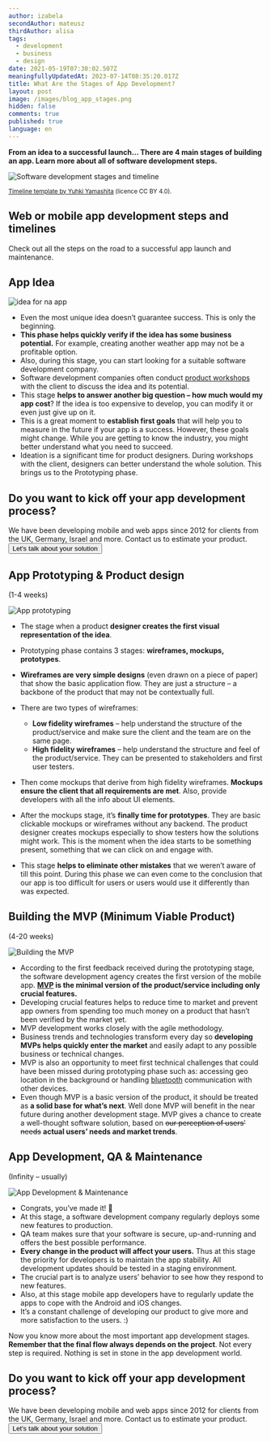 ```yaml
---
author: izabela
secondAuthor: mateusz
thirdAuthor: alisa
tags:
  - development
  - business
  - design
date: 2021-05-19T07:30:02.507Z
meaningfullyUpdatedAt: 2023-07-14T08:35:20.017Z
title: What Are the Stages of App Development?
layout: post
image: /images/blog_app_stages.png
hidden: false
comments: true
published: true
language: en
---
```

**From an idea to a successful launch… There are 4 main stages of building an app. Learn more about all of software development steps.**

<div class="image"><img src="/images/timeline_app_development_stages.png" alt="Software development stages and timeline" title="Timeline template by Yuhki Yamashita (licence CC BY 4.0)."  /> </div>

<sub> [Timeline template by Yuhki Yamashita](https://www.figma.com/community/file/767777586184800315) (licence CC BY 4.0). </sub>

## Web or mobile app development steps and timelines

Check out all the steps on the road to a successful app launch and maintenance.

## App Idea

![idea for na app](/images/1_idea.png)

* Even the most unique idea doesn’t guarantee success. This is only the beginning.
* **This phase helps quickly verify if the idea has some business potential.** For example, creating another weather app may not be a profitable option.
* Also, during this stage, you can start looking for a suitable software development company.
* Software development companies often conduct [product workshops](/our-areas/product-workshops/) with the client to discuss the idea and its potential.
* This stage **helps to answer another big question – how much would my app cost**? If the idea is too expensive to develop, you can modify it or even just give up on it.
* This is a great moment to **establish first goals** that will help you to measure in the future if your app is a success. However, these goals might change. While you are getting to know the industry, you might better understand what you need to succeed.
* Ideation is a significant time for product designers. During workshops with the client, designers can better understand the whole solution. This brings us to the Prototyping phase.

<div class='block-button'><h2>Do you want to kick off your app development process?</h2><div>We have been developing mobile and web apps since 2012 for clients from the UK, Germany, Israel and more. Contact us to estimate your product.</div><a href="/start-project"><button>Let's talk about your solution</button></a></div>

## App Prototyping & Product design

(1-4 weeks)

![App prototyping](/images/2_app_prototyping.png)

* The stage when a product **designer creates the first visual representation of the idea**.
* Prototyping phase contains 3 stages: **wireframes, mockups, prototypes**. 
* **Wireframes are very simple designs** (even drawn on a piece of paper) that show the basic application flow. They are just a structure – a backbone of the product that may not be contextually full.
* There are two types of wireframes:

  * **Low fidelity wireframes** – help understand the structure of the product/service and make sure the client and the team are on the same page.
  * **High fidelity wireframes** – help understand the structure and feel of the product/service. They can be presented to stakeholders and first user testers.  
* Then come mockups that derive from high fidelity wireframes. **Mockups ensure the client that all requirements are met**. Also, provide developers with all the info about UI elements.
* After the mockups stage, it’s **finally time for prototypes**. They are basic clickable mockups or wireframes without any backend. The product designer creates mockups especially to show testers how the solutions might work. This is the moment when the idea starts to be something present, something that we can click on and engage with.
* This stage **helps to eliminate other mistakes** that we weren’t aware of till this point. During this phase we can even come to the conclusion that our app is too difficult for users or users would use it differently than was expected.

## Building the MVP (Minimum Viable Product)

(4-20 weeks)

![Building the MVP](/images/3_mvp.png)

* According to the first feedback received during the prototyping stage, the software development agency creates the first version of the mobile app. **[MVP](/our-areas/mvp-development) is the minimal version of the product/service including only crucial features.**
* Developing crucial features helps to reduce time to market and prevent app owners from spending too much money on a product that hasn’t been verified by the market yet. 
* MVP development works closely with the agile methodology.
* Business trends and technologies transform every day so **developing MVPs helps quickly enter the market** and easily adapt to any possible business or technical changes. 
* MVP is also an opportunity to meet first technical challenges that could have been missed during prototyping phase such as: accessing geo location in the background or handling [bluetooth](/our-areas/bluetooth-development) communication with other devices.
* Even though MVP is a basic version of the product, it should be treated as **a solid base for what’s next**. Well done MVP will benefit in the near future during another development stage. MVP gives a chance to create a well-thought software solution, based on <del>our perception of users’ needs</del> **actual users’ needs and market trends**.

<EbookDynamic sectionTitle='Download the ultimate guide to MVP for free' ebookName='From-MVP-to-a-Final-Product.pdf' ebookDescription='Discover the power of Minimum Viable Product (MVP) development in our free ebook. Do not miss out, download it here.' ebookImage='/images/mvp_ebook_cover.png' ebookAlt='MVP ebook cover' />

## App Development, QA & Maintenance

(Infinity – usually)

![App Development & Maintenance](/images/4_app_development_-_maintenance.png)

* Congrats, you’ve made it! 🙂
* At this stage, a software development company regularly deploys some new features to production.
* QA team makes sure that your software is secure, up-and-running and offers the best possible performance.
* **Every change in the product will affect your users.** Thus at this stage the priority for developers is to maintain the app stability. All development updates should be tested in a staging environment.
* The crucial part is to analyze users’ behavior to see how they respond to new features.
* Also, at this stage mobile app developers have to regularly update the apps to cope with the Android and iOS changes.
* It’s a constant challenge of developing our product to give more and more satisfaction to the users. :)

Now you know more about the most important app development stages. **Remember that the final flow always depends on the project**. Not every step is required. Nothing is set in stone in the app development world.

<div class='block-button'><h2>Do you want to kick off your app development process?</h2><div>We have been developing mobile and web apps since 2012 for clients from the UK, Germany, Israel and more. Contact us to estimate your product.</div><a href="/start-project"><button>Let's talk about your solution</button></a></div>
